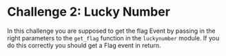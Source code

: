 # Challenge 2: Lucky Number

In this challenge you are supposed to get the flag Event by passing in the right parameters to the `get_flag` function in the `luckynumber` module. If you do this correctly you should get a Flag event in return. 